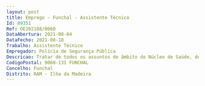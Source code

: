 ```yaml
--- 
layout: post
title: Emprego - Funchal - Assistente Técnico
Id: 89351
Ref: OE202108/0060
DataAbertura: 2021-08-04
DataFecho: 2021-08-18
Trabalho: Assistente Técnico
Empregador: Polícia de Segurança Pública
Descricao: Tratar de todos os assuntos do âmbito do Núcleo de Saúde, designadamente   informar e sensibilizar para a adoção de medidas adequadas à melhoria da prestação de serviços e das condições preventivas da doença   fiscalizar o cumprimento das normas legais e regulamentares relativas à assistência sanitária   organizar os processos de apresentação à junta de saúde do comando   elaborar propostas para formalização ou rescisão de acordos com médicos, clínicas, etc.  manter a ligação técnica com o Departamento de Saúde e assistência na Doença da DNPSP   organizar e elaborar todos os procedimentos administrativos relativos ao SAD PSP   proceder à divulgação das condições e tabelas de comparticipação devidas a beneficiários   promover a marcação de consultas e exames de diagnóstico para os beneficiários   demais funções administrativas do âmbito do Núcleo de Saúde 
CodigoPostal: 9060-131 FUNCHAL
Concelho: Funchal
Distrito: RAM - Ilha da Madeira
--- 
```

